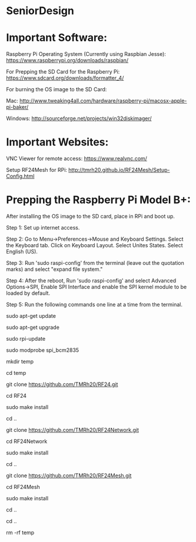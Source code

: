 # SeniorDesign


# Important Software:

Raspberry Pi Operating System (Currently using Raspbian Jesse):
https://www.raspberrypi.org/downloads/raspbian/

For Prepping the SD Card for the Raspberry Pi:
https://www.sdcard.org/downloads/formatter_4/

For burning the OS image to the SD Card:

Mac:
http://www.tweaking4all.com/hardware/raspberry-pi/macosx-apple-pi-baker/

Windows:
http://sourceforge.net/projects/win32diskimager/


# Important Websites:


VNC Viewer for remote access:
https://www.realvnc.com/

Setup RF24Mesh for RPi:
http://tmrh20.github.io/RF24Mesh/Setup-Config.html

# Prepping the Raspberry Pi Model B+:

After installing the OS image to the SD card, place in RPi and boot up.

Step 1: Set up internet access.

Step 2: Go to Menu->Preferences->Mouse and Keyboard Settings.  Select the Keyboard tab.  Click on Keyboard Layout.  Select Unites States.  Select English (US).

Step 3: Run 'sudo raspi-config' from the terminal (leave out the quotation marks) and select "expand file system."

Step 4: After the reboot, Run 'sudo raspi-config' and select Advanced Options->SPI, Enable SPI Interface and enable the SPI kernel module to be loaded by default.

Step 5: Run the following commands one line at a time from the terminal.

sudo apt-get update

sudo apt-get upgrade

sudo rpi-update

sudo modprobe spi_bcm2835

mkdir temp

cd temp

git clone https://github.com/TMRh20/RF24.git

cd RF24

sudo make install

cd ..

git clone https://github.com/TMRh20/RF24Network.git

cd RF24Network

sudo make install

cd ..

git clone https://github.com/TMRh20/RF24Mesh.git

cd RF24Mesh

sudo make install

cd ..

cd ..

rm -rf temp
